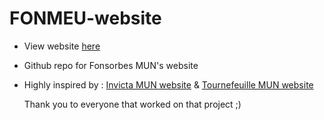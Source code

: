 # FONMEU-website

- View website [here]([https://fonmun31.github.io](https://fonmun31.github.io/fonmun/))
- Github repo for Fonsorbes MUN's website
- Highly inspired by : [Invicta MUN website](https://github.com/SujanPrasadPandey/Invicta-MUN) & [Tournefeuille MUN website](https://toumun.fr/)

  Thank you to everyone that worked on that project ;)
